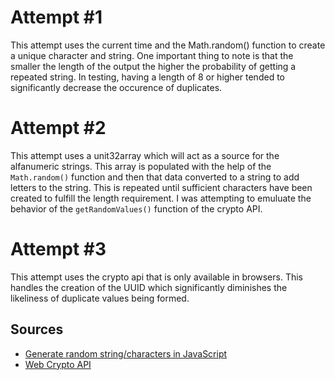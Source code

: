 # Attempt #1

This attempt uses the current time and the Math.random() function to create a unique character and string.
One important thing to note is that the smaller the length of the output the higher the probability of getting a repeated string. In testing, having a length of 8 or higher tended to significantly decrease the occurence of duplicates.

# Attempt #2

This attempt uses a unit32array which will act as a source for the alfanumeric strings. This array is populated with the help of the `Math.random()` function and then that data converted to a string to add letters to the string. This is repeated until sufficient characters have been created to fulfill the length requirement. I was attempting to emuluate the behavior of the `getRandomValues()` function of the crypto API.

# Attempt #3

This attempt uses the crypto api that is only available in browsers. This handles the creation of the UUID which significantly diminishes the likeliness of duplicate values being formed.

## Sources

- [Generate random string/characters in JavaScript](https://stackoverflow.com/questions/1349404/generate-random-string-characters-in-javascript)
- [Web Crypto API](https://developer.mozilla.org/en-US/docs/Web/API/Web_Crypto_API)
